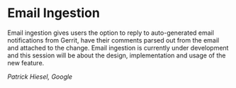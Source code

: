 # Email Ingestion

Email ingestion gives users the option to reply to auto-generated email
notifications from Gerrit, have their comments parsed out from the
email and attached to the change. Email ingestion is currently under
development and this session will be about the design, implementation and
usage of the new feature.

*Patrick Hiesel, Google*
